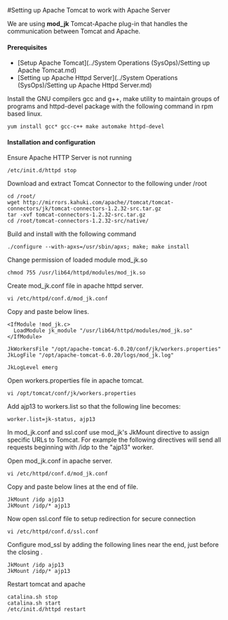 #Setting up Apache Tomcat to work with Apache Server

We are using **mod_jk** Tomcat-Apache plug-in that handles the communication between Tomcat and Apache.

#### Prerequisites
- [Setup Apache Tomcat](../System Operations \(SysOps\)/Setting up Apache Tomcat.md)
- [Setting up Apache Httpd Server](../System Operations \(SysOps\)/Setting up Apache Httpd Server.md)

Install the GNU compilers gcc and g++, make utility to maintain groups of programs and httpd-devel package with the following command in rpm based linux.

	yum install gcc* gcc-c++ make automake httpd-devel 

#### Installation and configuration

Ensure Apache HTTP Server is not running
	
	/etc/init.d/httpd stop

Download and extract Tomcat Connector to the following under /root

	cd /root/
	wget http://mirrors.kahuki.com/apache//tomcat/tomcat-connectors/jk/tomcat-connectors-1.2.32-src.tar.gz
	tar -xvf tomcat-connectors-1.2.32-src.tar.gz
	cd /root/tomcat-connectors-1.2.32-src/native/

Build and install with the following command

	./configure --with-apxs=/usr/sbin/apxs; make; make install

Change permission of loaded module mod_jk.so

	chmod 755 /usr/lib64/httpd/modules/mod_jk.so

Create mod_jk.conf file in apache httpd server.

	vi /etc/httpd/conf.d/mod_jk.conf

Copy and paste below lines.

	<IfModule !mod_jk.c>
	  LoadModule jk_module "/usr/lib64/httpd/modules/mod_jk.so"
	</IfModule>
	
	JkWorkersFile "/opt/apache-tomcat-6.0.20/conf/jk/workers.properties"
	JkLogFile "/opt/apache-tomcat-6.0.20/logs/mod_jk.log"
	
	JkLogLevel emerg

Open workers.properties file in apache tomcat.

	vi /opt/tomcat/conf/jk/workers.properties

Add ajp13 to workers.list so that the following line becomes:

	worker.list=jk-status, ajp13


In mod_jk.conf and ssl.conf use mod_jk's JkMount directive to assign specific URLs to Tomcat. For example the following directives will send all requests beginning with /idp to the "ajp13" worker.

Open mod_jk.conf in apache server.

	vi /etc/httpd/conf.d/mod_jk.conf

Copy and paste below lines at the end of file.

	JkMount /idp ajp13
	JkMount /idp/* ajp13

Now open ssl.conf file to setup redirection for secure connection

	vi /etc/httpd/conf.d/ssl.conf

Configure mod_ssl by adding the following lines near the end, just before the closing </VirtualHost>.

	JkMount /idp ajp13
	JkMount /idp/* ajp13

Restart tomcat and apache

	catalina.sh stop
	catalina.sh	start
	/etc/init.d/httpd restart
	
